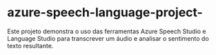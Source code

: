 # azure-speech-language-project-
Este projeto demonstra o uso das ferramentas Azure Speech Studio e Language Studio para transcrever um áudio e analisar o sentimento do texto resultante.
